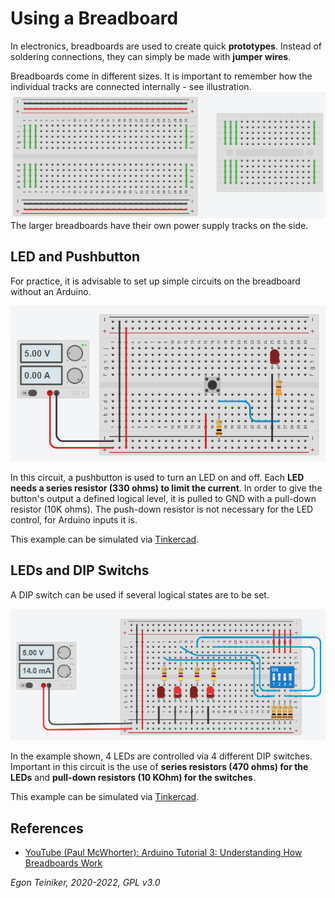 # Using a Breadboard

In electronics, breadboards are used to create quick **prototypes**.
Instead of soldering connections, they can simply be made with **jumper wires**.

Breadboards come in different sizes. It is important to remember how the individual tracks are connected internally - see illustration.
![Breadboards](figures/Breadboards.png)
The larger breadboards have their own power supply tracks on the side.

## LED and Pushbutton

For practice, it is advisable to set up simple circuits on the breadboard without an Arduino.

![LED and Pushbutton](figures/Breadboard-LED-Pushbutton.png)

In this circuit, a pushbutton is used to turn an LED on and off.
Each **LED needs a series resistor (330 ohms) to limit the current**.
In order to give the button's output a defined logical level, it is pulled to GND with a pull-down resistor (10K ohms). The push-down resistor is not necessary for the LED control, for Arduino inputs it is.


This example can be simulated via [Tinkercad](https://www.tinkercad.com/things/8kKVf82GV4V).


## LEDs and DIP Switchs

A DIP switch can be used if several logical states are to be set.

![LEDs and Switches](figures/Breadboard-LED-Switch.png)

In the example shown, 4 LEDs are controlled via 4 different DIP switches. 
Important in this circuit is the use of **series resistors (470 ohms) for the LEDs** and **pull-down resistors (10 KOhm) for the switches**.

This example can be simulated via [Tinkercad](https://www.tinkercad.com/things/edBOW4fxukG).

## References

* [YouTube (Paul McWhorter): Arduino Tutorial 3: Understanding How Breadboards Work](https://youtu.be/CfdaJ4z4u4w)


*Egon Teiniker, 2020-2022, GPL v3.0* 